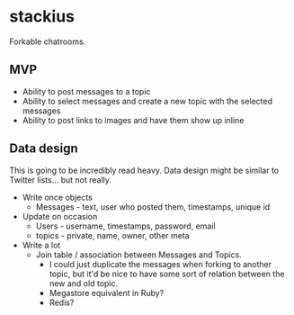 # stackius

Forkable chatrooms.

## MVP

 * Ability to post messages to a topic
 * Ability to select messages and create a new topic with the selected messages
 * Ability to post links to images and have them show up inline

## Data design

This is going to be incredibly read heavy. Data design might be similar to Twitter lists... but not really.

  * Write once objects
    * Messages - text, user who posted them, timestamps, unique id
  * Update on occasion
    * Users - username, timestamps, password, email
    * topics - private, name, owner, other meta
  * Write a lot
    * Join table / association between Messages and Topics.
      * I could just duplicate the messages when forking to another topic, but it'd be nice to have some sort of relation between the new and old topic.
      * Megastore equivalent in Ruby?
      * Redis?
